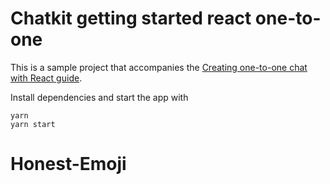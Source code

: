 # Chatkit getting started react one-to-one

This is a sample project that accompanies the [Creating one-to-one chat with
React guide](https://pusher.com/docs/chatkit/guides/react-one-to-one).

Install dependencies and start the app with

    yarn
    yarn start
# Honest-Emoji
